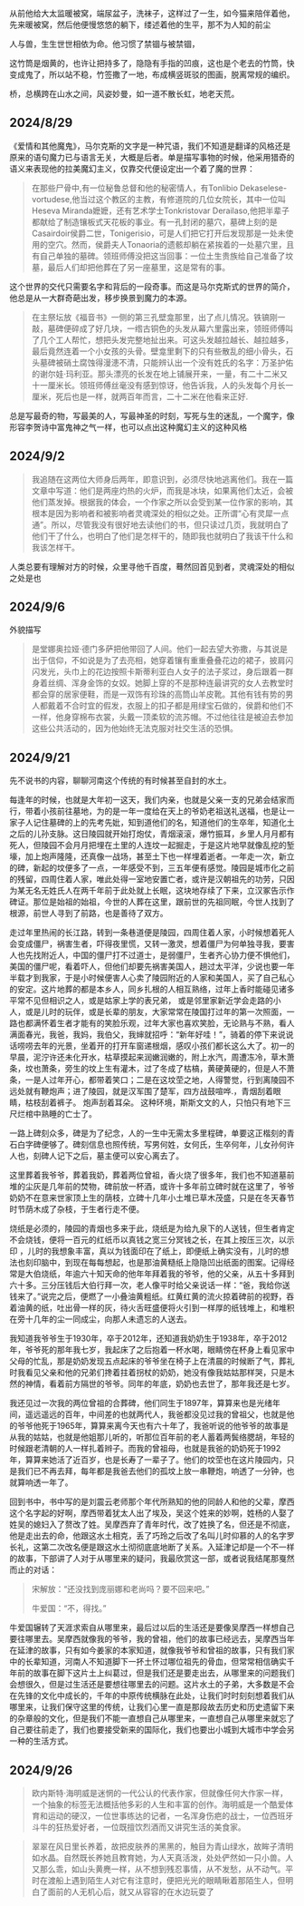 从前他给大太监暖被窝，端尿盆子，洗袜子，这样过了一生，如今猫来陪伴着他，先来暖被窝，然后他便慢悠悠的躺下，缕述着他的生平，那不为人知的前尘

人与兽，生生世世相依为命。他习惯了禁锢与被禁锢，

这竹筒是烟黄的，也许让把持多了，隐隐有手指的凹痕，这也是个老去的竹筒，快变成鬼了，所以站不稳，竹签撒了一地，布成横竖斑驳的图画，脱离常规的编织。

桥，总横跨在山水之间，风姿妙曼，如一道不散长虹，地老天荒。

## 2024/8/29

《爱情和其他魔鬼》，马尔克斯的文字是一种咒语，我们不知道是翻译的风格还是原来的语句魔力已与语言无关，大概是后者。单是描写事物的时候，他采用猎奇的语义来表现他的拉美魔幻主义，仅靠交代便设定出一个着了魔的世界：

> 在那些尸骨中,有一位秘鲁总督和他的秘密情人，有Tonlibio Dekaselese-vortudese,他当过这个教区的主教，有修道院的几位女院长，其中一位叫Heseva Miranda嬷嬷，还有艺术学士Tonkristovar Derailaso,他把半辈子都献给了制造镶板式天花板的事业。有一孔封闭的墓穴，墓碑上刻的是Casairdoir侯爵二世，Tonigerisio，可是人们把它打开后发现那是一处未使用的空穴。然而，侯爵夫人Tonaoria的遗骸却躺在紧挨着的一处墓穴里，且有自己单独的墓碑。领班师傅没把这当回事：一位土生贵族给自己准备了坟墓，最后人们却把他葬在了另一座墓里，这是常有的事。

这个世界的交代只需要名字和背后的一段奇事。而这是马尔克斯式的世界的简介，他总是从一大群奇葩出发，移步换景到魔力的本源。

> 在主祭坛放《福音书》一侧的第三孔壁龛那里，出了点儿情况。铁镐刚一敲，墓碑便碎成了好几块，一绺古铜色的头发从幕六里露出来，领班师傅叫了几个工人帮忙，想把头发完整地扯出来。可这头发越拉越长、越拉越多，最后竟然连着一个小女孩的头骨。壁龛里剩下的只有些散乱的细小骨头，石头墓碑被硝土腐蚀得漫漶不清，只能辨认出一个没有姓氏的名字：万圣护佑的谢尔娃·玛利亚。那头漂亮的长发在地上铺展开来，一量，有二十二米又十一厘米长。领班师傅丝毫没有感到惊讶，他告诉我，人的头发每个月长一厘米，死后也是一样，就两百年而言，二十二米在他看来正好.

总是写最奇的物，写最美的人，写最神圣的时刻，写死与生的迷乱，一个魔字，像形容李贺诗中富鬼神之气一样，也可以点出这种魔幻主义的这种风格

## 2024/9/2

> 我追随在这两位大师身后两年，即意识到，必须尽快地逃离他们。我在一篇文章中写道：他们是两座灼热的火炉，而我是冰块，如果离他们太近，会被他们蒸发掉。根据我的体会，一个作家之所以会受到某一位作家的影响，其根本是因为影响者和被影响者灵魂深处的相似之处。正所谓“心有灵犀一点通”。所以，尽管我没有很好地去读他们的书，但只读过几页，我就明白了他们干了什么，也明白了他们是怎样干的，随即我也就明白了我该干什么和我该怎样干。

人类总要有理解对方的时候，众里寻他千百度，蓦然回首见到者，灵魂深处的相似之处是也

## 2024/9/6

外貌描写

> 是堂娜奥拉娅·德门多萨把他带回了人间。他们一起去望大弥撒，与其说是出于信仰，不如说是为了去亮相，她穿着镶有重重叠叠花边的裙子，披肩闪闪发光，头巾上的花边按照卡斯蒂利亚白人女子的法子浆过，身后跟着一群身着丝绸、浑身金饰的女奴。她脚上穿的不是那种连最讲究的女人去教堂时都会穿的居家便鞋，而是一双饰有珍珠的高筒山羊皮靴。其他有钱有势的男人都戴着不合时宜的假发，衣服上的扣子都是用绿宝石做的，侯爵和他们不一样，他身穿棉布衣裳，头戴一顶柔软的流苏帽。不过他往往是被迫去参加这些公共活动的，因为他始终无法克服对社交生活的恐惧。

## 2024/9/21

先不说书的内容，聊聊河南这个传统的有时候甚至自封的水土。

每逢年的时候，也就是大年初一这天，我们内亲，也就是父亲一支的兄弟会结家而行，带着小孩前往墓地，为的是一年一度给在天上的爷奶老祖送礼送福，也是让一家子人记住墓碑的上的先考先妣，知到道他们的名，知道他们的生卒年，知道化土之后的儿孙支脉。这日陵园就开始打炮仗，青烟滚滚，爆竹振耳，乡里人月月都有死人，但陵园不会月月把埋在土里的人连坟一起掘走，于是这片地早就像乱挖的堑壕，加上炮声隆隆，还真像一战场，甚至土下也一样埋着逝者。一年走一次，新立的碑，新起的坟便多了一点，一年感受不到，三五年便有感觉。陵园是城市化之前的残留，四周住着人家，唯此处得一室地安置亡者，或许是汉朝祖先的功劳，只因为某无名无姓氏人在两千年前于此处就上长眠，这块地存续了下来，立汉冢告示作碑证。那位是始祖的始祖，今世的人葬在这里，跟前世的先祖同眠，今世人找到了根源，前世人寻到了前路，也是善待了双方。

走过年里热闹的长江路，转到一条巷道便是陵园，四周住着人家，小时候想着死人会变成僵尸，祸害生者，吓得夜里慌，又转一激灵，想着僵尸为何单独寻我，要害人也先找附近人，中国的僵尸打不过道士，是弱僵尸，生者齐心协力便不惧他们，美国的僵尸呢，看着吓人，但他们却要先祸害美国人，趟过太平洋，少说也要一年半载才到我家，于是小时候便害人心卖了陵园附近的人家和美国人，买了自己私心的安定。这片地葬的都是本乡人，同乡扎根的人相互熟络，过年上香时能碰见诸多平常不见但相识之人，或是姑家上学的表兄弟， 或是邻里家新近学会走路的小人，或是儿时的玩伴，或是长辈的朋友，大家常常在陵国打过年的第一次照面，一路也都满怀着生者才能有的笑脸乐观，过年大家也喜欢笑脸，无论熟与不熟，看人满面春光，我爸，我妈，我伯父，我婶就招呼：“新年好哇！”，骑着的停下来说说话唠唠去年的光景，坐着开的打开车窗递根烟，感叹小孩们都长这么大了。初一的早晨，泥泞许还未化开水，枯草摸起来润嫩润嫩的，附上水汽，周遭冻冷，草木萧条，坟也萧条，旁生的坟上生有灌木，过了冬成了枯槁，黄硬黄硬的，但是人不萧条，一是人过年开心，都带着笑口；二是在这坟茔之地，人得警觉，行到离陵园不远处就有鞭炮声；进了陵园，就是汉军围了楚军，四方战鼓喧哗.，青烟刮着眼睛，枯枝刮着裤子。 炮声刮着耳朵。 这种环境，斯斯文文的人，只怕只有地下三尺烂棺中熟睡的亡士了。

一路上碑刻众多，碑是为了纪念，人的一生中无需太多里程碑，单要这正楷刻的青石白字碑便够了。碑刻信息也照传统，写男何姓，女何氏，生卒何年，儿女孙何许人也，刻碑人记下之后，墓主便可以安心离去了。

这里葬着我爷爷，葬着我奶，葬着两位曾祖，香火烧了很多年，我们也不知道墓前堆的尘灰是几年前的焚物，碑前放一杯酒，或许十多年前立碑时就在这里了，爷爷奶奶不在意来世家顶上生的荫枝，立碑十几年小土堆已草木茂盛，只是在冬天春节时节荫木成了杂枝，于生者行走不便。

烧纸是必须的，陵园的青烟也多来于此，烧纸是为给九泉下的人送钱，但生者肯定不会烧钱，便将一百元的红纸币以真钱之宽三分冥钱之长，在其上按压三次，以示印 ，儿时的我想象丰富，真以为钱面印在了纸上，即便纸上确实没有，儿时的想法也刻印脑中，到现在每每想起，也是那油黄糙纸上隐隐凹出纸面的图案。记得经常是大伯烧纸，年逾六十知天命的他年年拜着我的爷爷，他的父亲，从五十多拜到六十多。三分压钱后大伯行拜一次，老人像平时给父亲说话一样：“爸，我给你送钱来了。”说完之后，便燃了一小叠油黄粗纸。红黄红黄的流火掠着碑前的视野，吞着油黄的纸，吐出骨一样的灰，待火舌旺盛便将火引到一样厚的纸钱堆上，和堆积在旁十几年的尘一同成尘，向那人未遗忘的人送去。

我知道我爷爷生于1930年，卒于2012年，还知道我奶奶生于1938年，卒于2012年，爷爷死的那年我七岁，我起床了之后抱着一杯水喝，眼睛傍在杯身上看见家中父母的忙乱，那是奶奶发现五点起床的爷爷坐在椅子上在清晨的时候断了气，葬礼时我看见父亲和他的兄弟们搀着拄着拐杖的奶奶，她没有像我姑姑那样哭，只是木然的神情，看着前方隔世的爷爷。同年的年底，奶奶也去世了，那年我还是七岁。

我还见过一次我的两位曾祖的合葬碑，他们同生于1897年，算算来也是光绪年间，遥远遥远的百年，中间差的也就两代人，我爸都没见过我的曾祖父，也就是他的爷爷他死于1965年，算算来离今天也有六十年了，我爸听说的他爷爷的故事是从我的姑姑，也就是他姐那儿听的，听那位百年前的老人蓄着两鬓络腮胡，年轻的时候跟老清朝的人一样扎着辫子。而我的曾祖母，也就是我爸的奶奶死于1992年，算算来她活了近百岁，也是长寿了一辈子了。他们的坟茔也在这片陵园内，只是我们已不再去拜，每年都是我爸去他们的孤坟上放一串鞭炮，响透了一分钟，也就算响透一年了。

回到书中，书中写的是刘震云老师那个年代所熟知的他的同龄人和他的父辈，摩西这个名字起的好啊，摩西带着犹太人出了埃及，吴这个姓来的妙啊，姓杨的人娶了姓吴的媳妇入了赘改了姓。吴摩西弃了青年时代，改了姓换了名，但还是不彻底，他是走出去的命，他跟这水土相克，丢了巧玲之后改了名叫儿时仰慕的人的名字罗长礼，这第二次改名便是跟这水土彻彻底底地断了关系。入延津记却是一个不一样的故事，下部讲了人对于从哪里来的疑问，我最欣赏这一部，或者说我结尾那戛然而止的对话：

> 宋解放：“还没找到庞丽娜和老尚吗？要不回来吧。”
>
> 牛爱国：“不，得找。”

牛爱国辗转了天涯求索自从哪里来，最后过以后的生活还是要像吴摩西一样想自己要往哪里去。吴摩西就像我的爷爷，我的曾祖，他们的故事已经远去，吴摩西当年在延津的故事，只有如今姜家的本家知道，就像我爷爷和曾祖的故事，只有我们家中的长辈知道，河南人不知道脚下一抔土怀过哪位祖先的骨血，但常常相信确实千年前的故事在脚下这片土上纠葛过，但是我们还是要走出去，从哪里来的问题我们会想很久，但是过生活还是要想往哪里去的问题。这片水土的子弟，大多数是不会在先锋的文化中成长的，千年的中原传统横脉在此处，让我们时时刻刻想着我们从哪里来，让我们保守这里的传统，让我们心里一直是那段故去历史和历史遗留下来的杂章般的文化，但是我们不能一直想自己从哪里来，一直想自己从哪里来就忘了自己要往前走了，我们也要接受新来的国际化，我们也要出小城到大城市中学会另一种的生活方式。

## 2024/9/26

> 欧内斯特·海明威是迷惘的一代公认的代表作家，但就像任何大作家一样，一个抽象的标签无法概括他多彩的人生和丰富的创作。海明威是一个酷爱体育和运动的硬汉，一位世事练达的记者，一名浑身伤疤的战士，一位西班牙斗牛的狂热爱好者，一位既擅饮烈酒而又讲究生活的美食家。

> 翠翠在风日里长养着，故把皮肤养的黑黑的，触目为青山绿水，故眸子清明如水晶。自然既长养她且教育她，为人天真活泼，处处俨然如一只小兽。人又那么乖，如山头黄麂一样，从不想到残忍事情，从不发愁，从不动气。平时在渡船上遇到陌生人对它有注意时，便把光光的眼睛瞅着那陌生人，但明白了面前的人无机心后，就又从容容的在水边玩耍了
